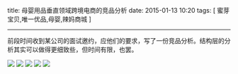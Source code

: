 title: 母婴用品垂直领域跨境电商的竞品分析
date: 2015-01-13 10:20
tags: [ 蜜芽宝贝,唯一优品,母婴,辣妈商城 ]
 
---

前段时间收到某公司的面试邀约，应他们的要求，写了一份竞品分析。结构层的分析其实可以做得更细致些，但时间有限，也罢。

<!-- more -->

![](http://7u2j5e.com1.z0.glb.clouddn.com/1.png)
![](http://7u2j5e.com1.z0.glb.clouddn.com/2.png)
![](http://7u2j5e.com1.z0.glb.clouddn.com/3.png)
![](http://7u2j5e.com1.z0.glb.clouddn.com/4.png)
![](http://7u2j5e.com1.z0.glb.clouddn.com/5.png)
